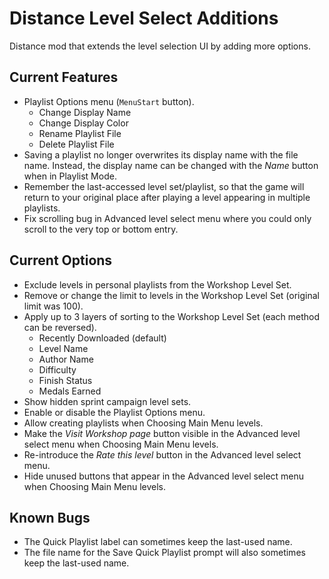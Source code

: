 # Distance Level Select Additions

Distance mod that extends the level selection UI by adding more options.

## Current Features

* Playlist Options menu (`MenuStart` button).
	* Change Display Name
	* Change Display Color
	* Rename Playlist File
	* Delete Playlist File
* Saving a playlist no longer overwrites its display name with the file name. Instead, the display name can be changed with the *Name* button when in Playlist Mode.
* Remember the last-accessed level set/playlist, so that the game will return to your original place after playing a level appearing in multiple playlists.
* Fix scrolling bug in Advanced level select menu where you could only scroll to the very top or bottom entry.

## Current Options

* Exclude levels in personal playlists from the Workshop Level Set.
* Remove or change the limit to levels in the Workshop Level Set (original limit was 100).
* Apply up to 3 layers of sorting to the Workshop Level Set (each method can be reversed).
    * Recently Downloaded (default)
	* Level Name
	* Author Name
	* Difficulty
	* Finish Status
	* Medals Earned
* Show hidden sprint campaign level sets.
* Enable or disable the Playlist Options menu.
* Allow creating playlists when Choosing Main Menu levels.
* Make the *Visit Workshop page* button visible in the Advanced level select menu when Choosing Main Menu levels.
* Re-introduce the *Rate this level* button in the Advanced level select menu.
* Hide unused buttons that appear in the Advanced level select menu when Choosing Main Menu levels.

## Known Bugs

* The Quick Playlist label can sometimes keep the last-used name.
* The file name for the Save Quick Playlist prompt will also sometimes keep the last-used name.


